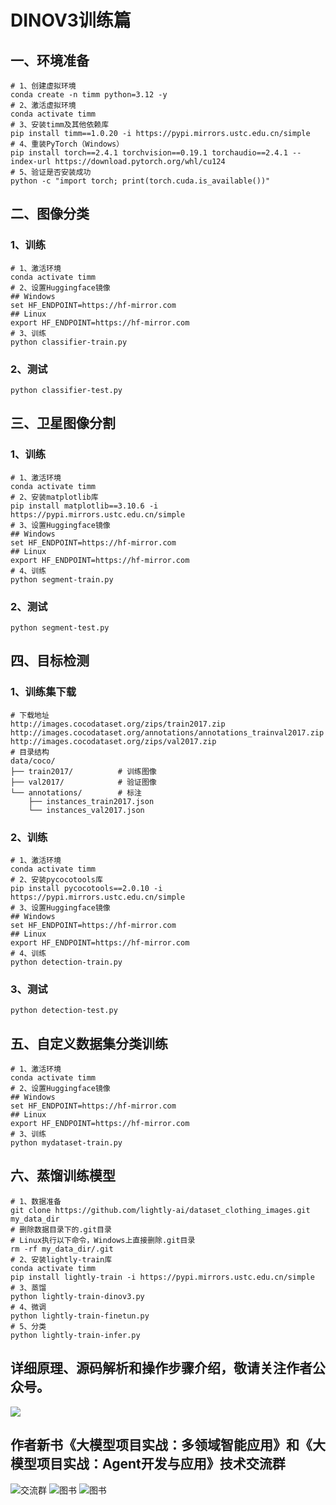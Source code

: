 # DINOV3训练篇

## 一、环境准备

```shell
# 1、创建虚拟环境
conda create -n timm python=3.12 -y
# 2、激活虚拟环境
conda activate timm
# 3、安装timm及其他依赖库
pip install timm==1.0.20 -i https://pypi.mirrors.ustc.edu.cn/simple
# 4、重装PyTorch（Windows）
pip install torch==2.4.1 torchvision==0.19.1 torchaudio==2.4.1 --index-url https://download.pytorch.org/whl/cu124
# 5、验证是否安装成功
python -c "import torch; print(torch.cuda.is_available())"
```

## 二、图像分类

### 1、训练

```shell
# 1、激活环境
conda activate timm
# 2、设置Huggingface镜像
## Windows
set HF_ENDPOINT=https://hf-mirror.com
## Linux
export HF_ENDPOINT=https://hf-mirror.com
# 3、训练
python classifier-train.py
```

### 2、测试

```shell
python classifier-test.py
```

## 三、卫星图像分割

### 1、训练

```shell
# 1、激活环境
conda activate timm
# 2、安装matplotlib库
pip install matplotlib==3.10.6 -i https://pypi.mirrors.ustc.edu.cn/simple
# 3、设置Huggingface镜像
## Windows
set HF_ENDPOINT=https://hf-mirror.com
## Linux
export HF_ENDPOINT=https://hf-mirror.com
# 4、训练
python segment-train.py
```

### 2、测试

```shell
python segment-test.py
```

## 四、目标检测

### 1、训练集下载

```shell
# 下载地址
http://images.cocodataset.org/zips/train2017.zip 
http://images.cocodataset.org/annotations/annotations_trainval2017.zip
http://images.cocodataset.org/zips/val2017.zip 
# 目录结构
data/coco/
├── train2017/          # 训练图像
├── val2017/            # 验证图像
└── annotations/        # 标注
    ├── instances_train2017.json
    └── instances_val2017.json
```

### 2、训练

```shell
# 1、激活环境
conda activate timm
# 2、安装pycocotools库
pip install pycocotools==2.0.10 -i https://pypi.mirrors.ustc.edu.cn/simple
# 3、设置Huggingface镜像
## Windows
set HF_ENDPOINT=https://hf-mirror.com
## Linux
export HF_ENDPOINT=https://hf-mirror.com
# 4、训练
python detection-train.py
```

### 3、测试

```shell
python detection-test.py
```

## 五、自定义数据集分类训练

```
# 1、激活环境
conda activate timm
# 2、设置Huggingface镜像
## Windows
set HF_ENDPOINT=https://hf-mirror.com
## Linux
export HF_ENDPOINT=https://hf-mirror.com
# 3、训练
python mydataset-train.py
```

## 六、蒸馏训练模型

```shell
# 1、数据准备
git clone https://github.com/lightly-ai/dataset_clothing_images.git my_data_dir
# 删除数据目录下的.git目录
# Linux执行以下命令，Windows上直接删除.git目录
rm -rf my_data_dir/.git
# 2、安装lightly-train库
conda activate timm
pip install lightly-train -i https://pypi.mirrors.ustc.edu.cn/simple
# 3、蒸馏
python lightly-train-dinov3.py
# 4、微调
python lightly-train-finetun.py
# 5、分类
python lightly-train-infer.py
```



## 详细原理、源码解析和操作步骤介绍，敬请关注作者公众号。

![](https://gitclone.com/download1/aliendao/weixin-aliendao2.jpg)

## 作者新书《大模型项目实战：多领域智能应用》和《大模型项目实战：Agent开发与应用》技术交流群

![交流群](https://gitclone.com/download1/aliendao/aliendao20251023.jpg)
![图书](https://gitclone.com/download1/llm-dev/llm-dev.png)
![图书](https://gitclone.com/download1/ai-agent/agent-dev1.png)